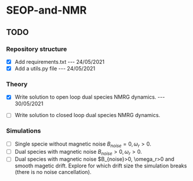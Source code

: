 # SEOP-and-NMR

## TODO

### Repository structure
- [x] Add requirements.txt --- 24/05/2021
- [x] Add a utils.py file --- 24/05/2021

### Theory
- [x] Write solution to open loop dual species NMRG dynamics. --- 30/05/2021
- [ ] Write solution to closed loop dual species NMRG dynamics.


### Simulations
- [ ] Single specie without magnetic noise $B_{noise}=0, \omega_r>0$.
- [ ] Dual species with magnetic noise $B_{noise}>0, \omega_r>0$.
- [ ] Dual species with magnetic noise $B_{noise}>0, \omega_r>0 and smooth magetic drift. Explore for which drift size the simulation breaks (there is no noise cancellation).

